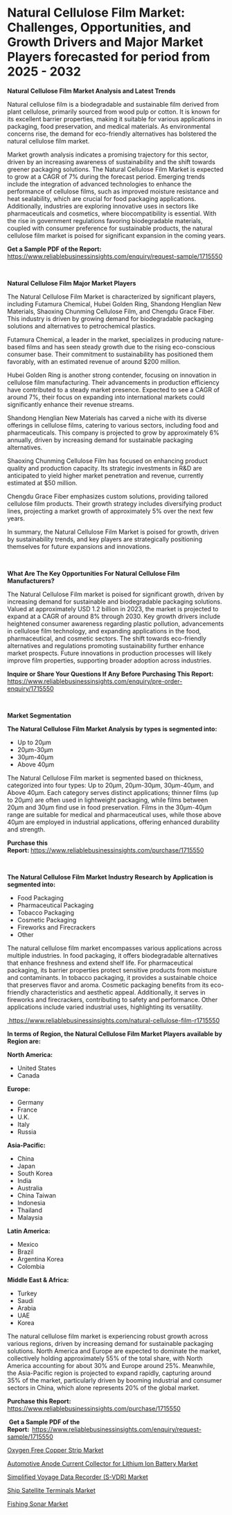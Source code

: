 <p><h1>Natural Cellulose Film Market: Challenges, Opportunities, and Growth Drivers and Major Market Players forecasted for period from 2025 - 2032</h1></p><p><strong>Natural Cellulose Film Market Analysis and Latest Trends</strong></p>
<p><p>Natural cellulose film is a biodegradable and sustainable film derived from plant cellulose, primarily sourced from wood pulp or cotton. It is known for its excellent barrier properties, making it suitable for various applications in packaging, food preservation, and medical materials. As environmental concerns rise, the demand for eco-friendly alternatives has bolstered the natural cellulose film market.</p><p>Market growth analysis indicates a promising trajectory for this sector, driven by an increasing awareness of sustainability and the shift towards greener packaging solutions. The Natural Cellulose Film Market is expected to grow at a CAGR of 7% during the forecast period. Emerging trends include the integration of advanced technologies to enhance the performance of cellulose films, such as improved moisture resistance and heat sealability, which are crucial for food packaging applications. Additionally, industries are exploring innovative uses in sectors like pharmaceuticals and cosmetics, where biocompatibility is essential. With the rise in government regulations favoring biodegradable materials, coupled with consumer preference for sustainable products, the natural cellulose film market is poised for significant expansion in the coming years.</p></p>
<p><strong>Get a Sample PDF of the Report:&nbsp;</strong> <a href="https://www.reliablebusinessinsights.com/enquiry/request-sample/1715550?utm_campaign=1106&utm_medium=2&utm_source=Github&utm_content=ia&utm_term=28032025&utm_id=natural-cellulose-film">https://www.reliablebusinessinsights.com/enquiry/request-sample/1715550</a></p>
<p>&nbsp;</p>
<p><strong>Natural Cellulose Film Major Market Players</strong></p>
<p><p>The Natural Cellulose Film Market is characterized by significant players, including Futamura Chemical, Hubei Golden Ring, Shandong Henglian New Materials, Shaoxing Chunming Cellulose Film, and Chengdu Grace Fiber. This industry is driven by growing demand for biodegradable packaging solutions and alternatives to petrochemical plastics.</p><p>Futamura Chemical, a leader in the market, specializes in producing nature-based films and has seen steady growth due to the rising eco-conscious consumer base. Their commitment to sustainability has positioned them favorably, with an estimated revenue of around $200 million.</p><p>Hubei Golden Ring is another strong contender, focusing on innovation in cellulose film manufacturing. Their advancements in production efficiency have contributed to a steady market presence. Expected to see a CAGR of around 7%, their focus on expanding into international markets could significantly enhance their revenue streams.</p><p>Shandong Henglian New Materials has carved a niche with its diverse offerings in cellulose films, catering to various sectors, including food and pharmaceuticals. This company is projected to grow by approximately 6% annually, driven by increasing demand for sustainable packaging alternatives.</p><p>Shaoxing Chunming Cellulose Film has focused on enhancing product quality and production capacity. Its strategic investments in R&D are anticipated to yield higher market penetration and revenue, currently estimated at $50 million.</p><p>Chengdu Grace Fiber emphasizes custom solutions, providing tailored cellulose film products. Their growth strategy includes diversifying product lines, projecting a market growth of approximately 5% over the next few years.</p><p>In summary, the Natural Cellulose Film Market is poised for growth, driven by sustainability trends, and key players are strategically positioning themselves for future expansions and innovations.</p></p>
<p>&nbsp;</p>
<p><strong>What Are The Key Opportunities For Natural Cellulose Film Manufacturers?</strong></p>
<p><p>The Natural Cellulose Film market is poised for significant growth, driven by increasing demand for sustainable and biodegradable packaging solutions. Valued at approximately USD 1.2 billion in 2023, the market is projected to expand at a CAGR of around 8% through 2030. Key growth drivers include heightened consumer awareness regarding plastic pollution, advancements in cellulose film technology, and expanding applications in the food, pharmaceutical, and cosmetic sectors. The shift towards eco-friendly alternatives and regulations promoting sustainability further enhance market prospects. Future innovations in production processes will likely improve film properties, supporting broader adoption across industries.</p></p>
<p><strong>Inquire or Share Your Questions If Any Before Purchasing This Report:</strong> <a href="https://www.reliablebusinessinsights.com/enquiry/pre-order-enquiry/1715550?utm_campaign=1106&utm_medium=2&utm_source=Github&utm_content=ia&utm_term=28032025&utm_id=natural-cellulose-film">https://www.reliablebusinessinsights.com/enquiry/pre-order-enquiry/1715550</a></p>
<p>&nbsp;</p>
<p><strong>Market Segmentation</strong></p>
<p><strong>The Natural Cellulose Film Market Analysis by types is segmented into:</strong></p>
<p><ul><li>Up to 20μm</li><li>20μm-30μm</li><li>30μm-40μm</li><li>Above 40μm</li></ul></p>
<p><p>The Natural Cellulose Film market is segmented based on thickness, categorized into four types: Up to 20μm, 20μm-30μm, 30μm-40μm, and Above 40μm. Each category serves distinct applications; thinner films (up to 20μm) are often used in lightweight packaging, while films between 20μm and 30μm find use in food preservation. Films in the 30μm-40μm range are suitable for medical and pharmaceutical uses, while those above 40μm are employed in industrial applications, offering enhanced durability and strength.</p></p>
<p><strong>Purchase this Report:&nbsp;</strong><a href="https://www.reliablebusinessinsights.com/purchase/1715550?utm_campaign=1106&utm_medium=2&utm_source=Github&utm_content=ia&utm_term=28032025&utm_id=natural-cellulose-film">https://www.reliablebusinessinsights.com/purchase/1715550</a></p>
<p>&nbsp;</p>
<p><strong>The Natural Cellulose Film Market Industry Research by Application is segmented into:</strong></p>
<p><ul><li>Food Packaging</li><li>Pharmaceutical Packaging</li><li>Tobacco Packaging</li><li>Cosmetic Packaging</li><li>Fireworks and Firecrackers</li><li>Other</li></ul></p>
<p><p>The natural cellulose film market encompasses various applications across multiple industries. In food packaging, it offers biodegradable alternatives that enhance freshness and extend shelf life. For pharmaceutical packaging, its barrier properties protect sensitive products from moisture and contaminants. In tobacco packaging, it provides a sustainable choice that preserves flavor and aroma. Cosmetic packaging benefits from its eco-friendly characteristics and aesthetic appeal. Additionally, it serves in fireworks and firecrackers, contributing to safety and performance. Other applications include varied industrial uses, highlighting its versatility.</p></p>
<p><a href="https://www.reliablebusinessinsights.com/natural-cellulose-film-r1715550?utm_campaign=1106&utm_medium=2&utm_source=Github&utm_content=ia&utm_term=28032025&utm_id=natural-cellulose-film">&nbsp;https://www.reliablebusinessinsights.com/natural-cellulose-film-r1715550</a></p>
<p><strong>In terms of Region, the Natural Cellulose Film Market Players available by Region are:</strong></p>
<p>
    <p> <strong> North America: </strong>
        <ul>
            <li>United States</li>
            <li>Canada</li>
        </ul>
        </p> 
    <p> <strong> Europe: </strong>
        <ul>
            <li>Germany</li>
            <li>France</li>
            <li>U.K.</li>
            <li>Italy</li>
            <li>Russia</li>
        </ul>
        </p> 
    <p> <strong> Asia-Pacific: </strong>
        <ul>
            <li>China</li>
            <li>Japan</li>
            <li>South Korea</li>
            <li>India</li>
            <li>Australia</li>
            <li>China Taiwan</li>
            <li>Indonesia</li>
            <li>Thailand</li>
            <li>Malaysia</li>
        </ul>
        </p> 
    <p> <strong> Latin America: </strong>
        <ul>
            <li>Mexico</li>
            <li>Brazil</li>
            <li>Argentina Korea</li>
            <li>Colombia</li>
        </ul>
        </p> 
    <p> <strong> Middle East & Africa: </strong>
        <ul>
            <li>Turkey</li>
            <li>Saudi</li>
            <li>Arabia</li>
            <li>UAE</li>
            <li>Korea</li>
        </ul>
    </p>
    </p>
<p><p>The natural cellulose film market is experiencing robust growth across various regions, driven by increasing demand for sustainable packaging solutions. North America and Europe are expected to dominate the market, collectively holding approximately 55% of the total share, with North America accounting for about 30% and Europe around 25%. Meanwhile, the Asia-Pacific region is projected to expand rapidly, capturing around 35% of the market, particularly driven by booming industrial and consumer sectors in China, which alone represents 20% of the global market.</p></p>
<p><strong>Purchase this Report: </strong><a href="https://www.reliablebusinessinsights.com/purchase/1715550?utm_campaign=1106&utm_medium=2&utm_source=Github&utm_content=ia&utm_term=28032025&utm_id=natural-cellulose-film">https://www.reliablebusinessinsights.com/purchase/1715550</a></p>
<p>&nbsp;<strong>Get a Sample PDF of the Report:&nbsp;&nbsp;</strong><a href="https://www.reliablebusinessinsights.com/enquiry/request-sample/1715550?utm_campaign=1106&utm_medium=2&utm_source=Github&utm_content=ia&utm_term=28032025&utm_id=natural-cellulose-film">https://www.reliablebusinessinsights.com/enquiry/request-sample/1715550</a></p>
<p><strong></strong></p>
<p><p><a href="https://github.com/rumaskdallys2/Market-Research-Report-List-1/blob/main/oxygen-free-copper-strip-market.md?utm_campaign=1106&utm_medium=2&utm_source=Github&utm_content=ia&utm_term=28032025&utm_id=natural-cellulose-film">Oxygen Free Copper Strip Market</a></p><p><a href="https://github.com/godekkutero4/Market-Research-Report-List-1/blob/main/automotive-anode-current-collector-for-lithium-ion-battery-market.md?utm_campaign=1106&utm_medium=2&utm_source=Github&utm_content=ia&utm_term=28032025&utm_id=natural-cellulose-film">Automotive Anode Current Collector for Lithium Ion Battery Market</a></p><p><a href="https://github.com/brinnoifon/Market-Research-Report-List-1/blob/main/simplified-voyage-data-recorder-s-vdr-market.md?utm_campaign=1106&utm_medium=2&utm_source=Github&utm_content=ia&utm_term=28032025&utm_id=natural-cellulose-film">Simplified Voyage Data Recorder (S-VDR) Market</a></p><p><a href="https://github.com/rjaibiagha/Market-Research-Report-List-1/blob/main/ship-satellite-terminals-market.md?utm_campaign=1106&utm_medium=2&utm_source=Github&utm_content=ia&utm_term=28032025&utm_id=natural-cellulose-film">Ship Satellite Terminals Market</a></p><p><a href="https://github.com/trenkkwasek84/Market-Research-Report-List-1/blob/main/fishing-sonar-market.md?utm_campaign=1106&utm_medium=2&utm_source=Github&utm_content=ia&utm_term=28032025&utm_id=natural-cellulose-film">Fishing Sonar Market</a></p></p>